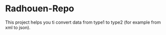 # Radhouen-Repo
This project helps you ti convert data from type1 to type2 (for example from xml to json).